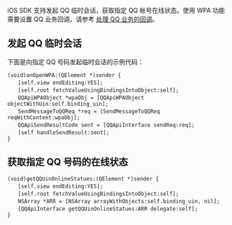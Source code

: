 iOS SDK 支持发起 QQ 临时会话，获取指定 QQ 帐号在线状态。使用 WPA 功能需要设置 QQ 业务回调，请参考 [处理 QQ 业务的回调](http://tce.fsphere.cn/document/product/630/11887)。


## 发起 QQ 临时会话
下面是向指定 QQ 号码发起临时会话的示例代码：
```
(void)onOpenWPA:(QElement *)sender {
　　[self.view endEditing:YES];
　　[self.root fetchValueUsingBindingsIntoObject:self];
　　QQApiWPAObject *wpaObj = [QQApiWPAObject objectWithUin:self.binding_uin];
　　SendMessageToQQReq *req = [SendMessageToQQReq reqWithContent:wpaObj];
　　QQApiSendResultCode sent = [QQApiInterface sendReq:req];
　　[self handleSendResult:sent];
}
```

## 获取指定 QQ 号码的在线状态
```
(void)getQQUinOnlineStatues:(QElement *)sender {
　　[self.view endEditing:YES];
　　[self.root fetchValueUsingBindingsIntoObject:self];
　　NSArray *ARR = [NSArray arrayWithObjects:self.binding_uin, nil];
　　[QQApiInterface getQQUinOnlineStatues:ARR delegate:self];
}
```
